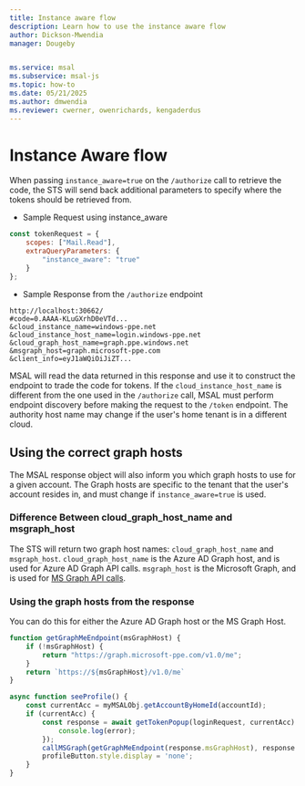 ```yaml
---
title: Instance aware flow
description: Learn how to use the instance aware flow
author: Dickson-Mwendia
manager: Dougeby


ms.service: msal
ms.subservice: msal-js
ms.topic: how-to
ms.date: 05/21/2025
ms.author: dmwendia
ms.reviewer: cwerner, owenrichards, kengaderdus
---
```


# Instance Aware flow

When passing `instance_aware=true` on the `/authorize` call to retrieve the code, the STS will send back additional parameters to specify where the tokens should be retrieved from. 

- Sample Request using instance_aware

```javascript
const tokenRequest = {
    scopes: ["Mail.Read"],
    extraQueryParameters: {
        "instance_aware": "true"
    }
};
```

- Sample Response from the `/authorize` endpoint

```text
http://localhost:30662/
#code=0.AAAA-KLuGXrhD0eVTd...
&cloud_instance_name=windows-ppe.net
&cloud_instance_host_name=login.windows-ppe.net
&cloud_graph_host_name=graph.ppe.windows.net
&msgraph_host=graph.microsoft-ppe.com
&client_info=eyJ1aWQiOiJiZT...
```

MSAL will read the data returned in this response and use it to construct the endpoint to trade the code for tokens. If the `cloud_instance_host_name` is different from the one used in the `/authorize` call, MSAL must perform endpoint discovery before making the request to the `/token` endpoint. The authority host name may change if the user's home tenant is in a different cloud.

## Using the correct graph hosts

The MSAL response object will also inform you which graph hosts to use for a given account. The Graph hosts are specific to the tenant that the user's account resides in, and must change if `instance_aware=true` is used.

### Difference Between cloud_graph_host_name and msgraph_host

The STS will return two graph host names: `cloud_graph_host_name` and `msgraph_host`. `cloud_graph_host_name` is the Azure AD Graph host, and is used for Azure AD Graph API calls. `msgraph_host` is the Microsoft Graph, and is used for [MS Graph API calls](/graph/overview.md).

### Using the graph hosts from the response

You can do this for either the Azure AD Graph host or the MS Graph Host.

```javascript
function getGraphMeEndpoint(msGraphHost) {
    if (!msGraphHost) {
        return "https://graph.microsoft-ppe.com/v1.0/me";
    }
    return `https://${msGraphHost}/v1.0/me`
}

async function seeProfile() {
    const currentAcc = myMSALObj.getAccountByHomeId(accountId);
    if (currentAcc) {
        const response = await getTokenPopup(loginRequest, currentAcc).catch(error => {
            console.log(error);
        });
        callMSGraph(getGraphMeEndpoint(response.msGraphHost), response.accessToken, updateUI);
        profileButton.style.display = 'none';
    }
}
```
